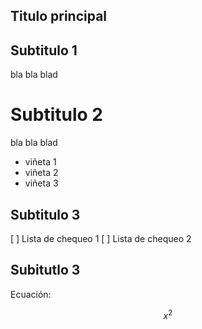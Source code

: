 ## Titulo principal

## Subtitulo 1

bla bla blad

# Subtitulo 2

bla bla blad

* viñeta 1
* viñeta 2
* viñeta 3

## Subtitulo 3

[ ] Lista de chequeo 1
[ ] Lista de chequeo 2

## Subitutlo 3

Ecuación:

$$ x^2 $$
